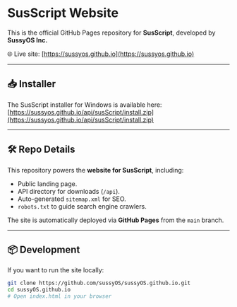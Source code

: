 # SusScript Website

This is the official GitHub Pages repository for **SusScript**, developed by **SussyOS Inc.**

🌐 Live site: [https://sussyos.github.io](https://sussyos.github.io)

---

## 📥 Installer
The SusScript installer for Windows is available here:  
[https://sussyos.github.io/api/susScript/install.zip](https://sussyos.github.io/api/susScript/install.zip)

---

## 🛠 Repo Details
This repository powers the **website for SusScript**, including:
- Public landing page.
- API directory for downloads (`/api`).
- Auto-generated `sitemap.xml` for SEO.
- `robots.txt` to guide search engine crawlers.

The site is automatically deployed via **GitHub Pages** from the `main` branch.

---

## 📦 Development
If you want to run the site locally:

```bash
git clone https://github.com/sussyOS/sussyOS.github.io.git
cd sussyOS.github.io
# Open index.html in your browser
